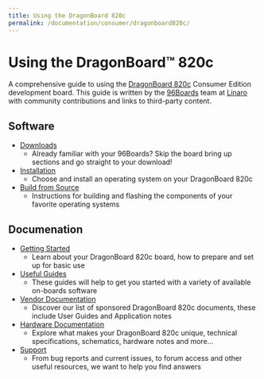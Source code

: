 ```yaml
---
title: Using the DragonBoard 820c
permalink: /documentation/consumer/dragonboard820c/
---
```


# Using the DragonBoard™ 820c

A comprehensive guide to using the [DragonBoard 820c](https://www.96boards.org/products/dragonboard820c/) Consumer Edition development board. This guide is written by the [96Boards](https://www.96boards.org) team at [Linaro](http://www.linaro.org) with community contributions and links to third-party content.

## Software

- [Downloads](downloads/)
   - Already familiar with your 96Boards? Skip the board bring up sections and go straight to your download!
- [Installation](installation/)
   - Choose and install an operating system on your DragonBoard 820c
- [Build from Source](build/)
   - Instructions for building and flashing the components of your favorite operating systems

## Documenation

- [Getting Started](getting-started/)
   - Learn about your DragonBoard 820c board, how to prepare and set up for basic use
- [Useful Guides](guides/)
   - These guides will help to get you started with a variety of available on-boards software
- [Vendor Documentation](vendor-docs/)
   - Discover our list of sponsored DragonBoard 820c documents, these include User Guides and Application notes
- [Hardware Documentation](hardware-docs/)
   - Explore what makes your DragonBoard 820c unique, technical specifications, schematics, hardware notes and more...
- [Support](support/)
   - From bug reports and current issues, to forum access and other useful resources, we want to help you find answers
